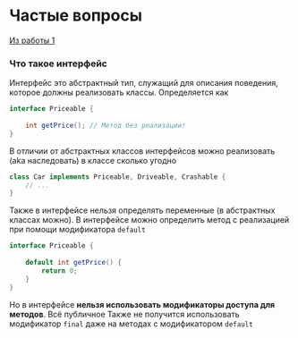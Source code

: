 # Частые вопросы

[Из работы 1](../../tasks/1/FAQ.md)

### Что такое интерфейс
Интерфейс это абстрактный тип, служащий для описания поведения, которое должны реализовать
классы. Определяется как
```java
interface Priceable {
    
    int getPrice(); // Метод без реализации!
}
```
В отличии от абстрактных классов интерфейсов можно реализовать (aka наследовать) в классе
сколько угодно
```java
class Car implements Priceable, Driveable, Crashable {
    // ...
}
```
Также в интерфейсе нельзя определять переменные (в абстрактных классах можно).
В интерфейсе можно определить метод с реализацией при помощи модификатора `default`
```java
interface Priceable {
    
    default int getPrice() {
        return 0;
    }
}
```
Но в интерфейсе **нельзя использовать модификаторы доступа для методов**. Всё публичное
Также не получится использовать модификатор `final` даже на методах с модификатором `default`